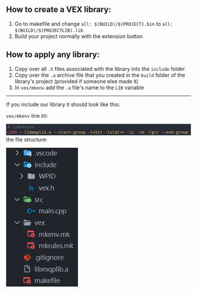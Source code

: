 ## How to create a VEX library:

1. Go to makefile and change `all: $(BUILD)/$(PROJECT).bin` to `all: $(BUILD)/$(PROJECTLIB).lib`
2. Build your project normally with the extension button


## How to apply any library:

1. Copy over all `.h` files associated with the library into the `include` folder
2. Copy over the `.a` archive file that you created in the `build` folder of the library's project (provided if someone else made it)
3. In `vex/mkenv` add the `.a` file's name to the `LIB` variable
---
If you include our library it should look like this:

`vex/mkenv` line `05`:

![Alt text](image-1.png)
the file structure:

![Alt text](image.png)